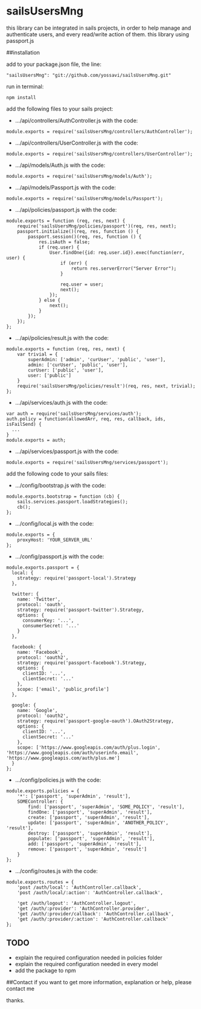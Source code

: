 # sailsUsersMng

this library can be integrated in sails projects, in order to help manage and authenticate users, and every read/write action of them.
this library using passport.js

##installation

add to your package.json file, the line:
```Cycript
"sailsUsersMng": "git://github.com/yossavi/sailsUsersMng.git"
```
run in terminal:
```
npm install
```
add the following files to your sails project:
* .../api/controllers/AuthController.js with the code:
```Cycript
module.exports = require('sailsUsersMng/controllers/AuthController');
```
* .../api/controllers/UserController.js with the code:
```Cycript
module.exports = require('sailsUsersMng/controllers/UserController');
```
* .../api/models/Auth.js with the code:
```Cycript
module.exports = require('sailsUsersMng/models/Auth');
```
* .../api/models/Passport.js with the code:
```Cycript
module.exports = require('sailsUsersMng/models/Passport');
```
* .../api/policies/passport.js with the code:
```Cycript
module.exports = function (req, res, next) {
	require('sailsUsersMng/policies/passport')(req, res, next);
    passport.initialize()(req, res, function () {
        passport.session()(req, res, function () {
	        res.isAuth = false;
	        if (req.user) {
		        User.findOne({id: req.user.id}).exec(function(err, user) {
			        if (err) {
				        return res.serverError("Server Error");
			        }

					req.user = user;
					next();
		        });
	        } else {
		        next();
	        }
        });
    });
};
```
* .../api/policies/result.js with the code:
```Cycript
module.exports = function (req, res, next) {
	var trivial = {
		superAdmin: ['admin', 'curUser', 'public', 'user'],
		admin: ['curUser', 'public', 'user'],
		curUser: ['public', 'user'],
		user: ['public']
	}
	require('sailsUsersMng/policies/result')(req, res, next, trivial);
};
```
* .../api/services/auth.js with the code:
```Cycript
var auth = require('sailsUsersMng/services/auth');
auth.policy = function(allowedArr, req, res, callback, ids, isFailSend) {
  ...
}
module.exports = auth;
```
* .../api/services/passport.js with the code:
```Cycript
module.exports = require('sailsUsersMng/services/passport');
```

add the following code to your sails files:
* .../config/bootstrap.js with the code:
```Cycript
module.exports.bootstrap = function (cb) {
	sails.services.passport.loadStrategies();
	cb();
};
```
* .../config/local.js with the code:
```Cycript
module.exports = {
	proxyHost: 'YOUR_SERVER_URL'
};
```

* .../config/passport.js with the code:
```Cycript
module.exports.passport = {
  local: {
    strategy: require('passport-local').Strategy
  },

  twitter: {
    name: 'Twitter',
    protocol: 'oauth',
    strategy: require('passport-twitter').Strategy,
    options: {
      consumerKey: '...',
      consumerSecret: '...'
    }
  },

  facebook: {
    name: 'Facebook',
    protocol: 'oauth2',
    strategy: require('passport-facebook').Strategy,
    options: {
      clientID: '...',
      clientSecret: '...'
    },
    scope: ['email', 'public_profile']
  },

  google: {
    name: 'Google',
    protocol: 'oauth2',
    strategy: require('passport-google-oauth').OAuth2Strategy,
    options: {
      clientID: '...',
      clientSecret: '...'
    },
    scope: ['https://www.googleapis.com/auth/plus.login', 'https://www.googleapis.com/auth/userinfo.email', 'https://www.googleapis.com/auth/plus.me']
  }
};
```

* .../config/policies.js with the code:
```Cycript
module.exports.policies = {
	'*': ['passport', 'superAdmin', 'result'],
	SOMEController: {
		find: ['passport', 'superAdmin', 'SOME_POLICY', 'result'],
		findOne: ['passport', 'superAdmin', 'result'],
		create: ['passport', 'superAdmin', 'result'],
		update: ['passport', 'superAdmin', 'ANOTHER_POLICY', 'result'],
		destroy: ['passport', 'superAdmin', 'result'],
		populate: ['passport', 'superAdmin', 'result'],
		add: ['passport', 'superAdmin', 'result'],
		remove: ['passport', 'superAdmin', 'result']
	}
};
```

* .../config/routes.js with the code:
```Cycript
module.exports.routes = {
	'post /auth/local': 'AuthController.callback',
    'post /auth/local/:action': 'AuthController.callback',

    'get /auth/logout': 'AuthController.logout',
    'get /auth/:provider': 'AuthController.provider',
    'get /auth/:provider/callback': 'AuthController.callback',
    'get /auth/:provider/:action': 'AuthController.callback'
};
```

## TODO
* explain the required configuration needed in policies folder
* explain the required configuration needed in every model
* add the package to npm

##Contact
if you want to get more information, explanation or help, please contact me

thanks.

